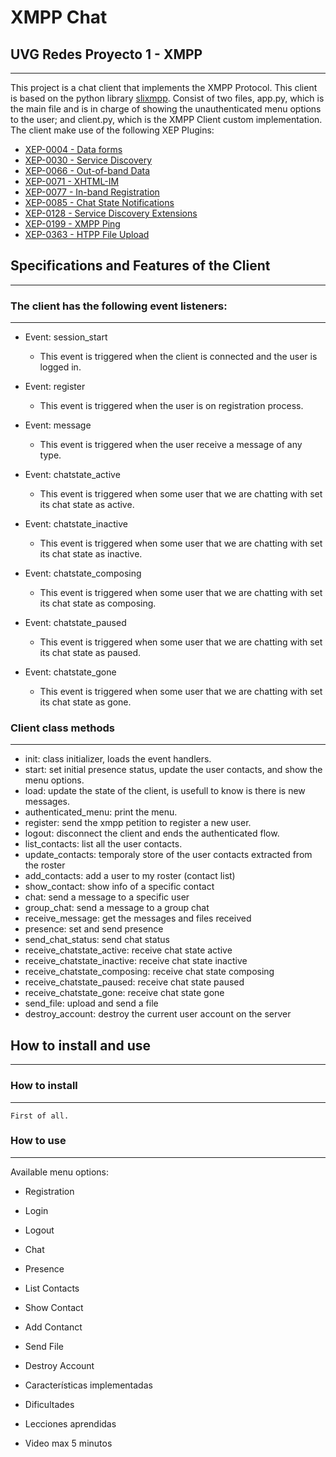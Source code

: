 # XMPP Chat
## UVG Redes Proyecto 1 - XMPP
---

This project is a chat client that implements the XMPP Protocol. This client is based on the python library [slixmpp](https://slixmpp.readthedocs.io/en/latest/). Consist of two files, app.py, which is the main file and is in charge of showing the unauthenticated menu options to the user; and client.py, which is the XMPP Client custom implementation. The client make use of the following XEP Plugins:

- [XEP-0004 - Data forms](https://slixmpp.readthedocs.io/en/latest/api/plugins/xep_0004.html)
- [XEP-0030 - Service Discovery](https://slixmpp.readthedocs.io/en/latest/api/plugins/xep_0030.html)
- [XEP-0066 - Out-of-band Data](https://slixmpp.readthedocs.io/en/latest/api/plugins/xep_0066.html)
- [XEP-0071 - XHTML-IM](https://slixmpp.readthedocs.io/en/latest/api/plugins/xep_0071.html)
- [XEP-0077 - In-band Registration](https://slixmpp.readthedocs.io/en/latest/api/plugins/xep_0077.html)
- [XEP-0085 - Chat State Notifications](https://slixmpp.readthedocs.io/en/latest/api/plugins/xep_0085.html)
- [XEP-0128 - Service Discovery Extensions](https://slixmpp.readthedocs.io/en/latest/api/plugins/xep_0128.html)
- [XEP-0199 - XMPP Ping](https://slixmpp.readthedocs.io/en/latest/api/plugins/xep_0199.html)
- [XEP-0363 - HTPP File Upload](https://slixmpp.readthedocs.io/en/latest/api/plugins/xep_0363.html)


## Specifications and Features of the Client
---
### The client has the following event listeners:
---
- Event: session_start
    - This event is triggered when the client is connected and the user is logged in.

- Event: register
    - This event is triggered when the user is on registration process.

- Event: message
    - This event is triggered when the user receive a message of any type.

- Event: chatstate_active
    - This event is triggered when some user that we are chatting with set its chat state as active.

- Event: chatstate_inactive
    - This event is triggered when some user that we are chatting with set its chat state as inactive.

- Event: chatstate_composing
    - This event is triggered when some user that we are chatting with set its chat state as composing.

- Event: chatstate_paused
    - This event is triggered when some user that we are chatting with set its chat state as paused.

- Event: chatstate_gone
    - This event is triggered when some user that we are chatting with set its chat state as gone.


### Client class methods
---
- init: class initializer, loads the event handlers.
- start: set initial presence status, update the user contacts, and show the menu options.
- load: update the state of the client, is usefull to know is there is new messages.
- authenticated_menu: print the menu.
- register: send the xmpp petition to register a new user.
- logout: disconnect the client and ends the authenticated flow.
- list_contacts: list all the user contacts.
- update_contacts: temporaly store of the user contacts extracted from the roster
- add_contacts: add a user to my roster (contact list)
- show_contact: show info of a specific contact
- chat: send a message to a specific user
- group_chat: send a message to a group chat
- receive_message: get the messages and files received
- presence: set and send presence
- send_chat_status: send chat status
- receive_chatstate_active: receive chat state active
- receive_chatstate_inactive: receive chat state inactive
- receive_chatstate_composing: receive chat state composing
- receive_chatstate_paused: receive chat state paused
- receive_chatstate_gone: receive chat state gone
- send_file: upload and send a file
- destroy_account: destroy the current user account on the server


## How to install and use
---
### How to install
---
    First of all.

### How to use
---
Available menu options:
- Registration
- Login
- Logout
- Chat
- Presence
- List Contacts
- Show Contact
- Add Contanct
- Send File
- Destroy Account





- Características implementadas
- Dificultades
- Lecciones aprendidas
- Video max 5 minutos

